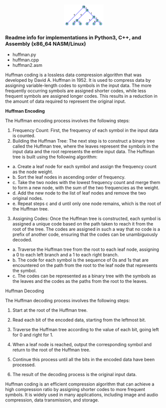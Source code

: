 <p align="center">
<img src="https://github.com/thinkitdata/encdec/blob/main/huffman/huff_ex_2.png" alt="Huffman Tree" width="25%" height="25%" title="Huffman Tree">
</p>

### Readme info for implementations in Python3, C++, and Assembly (x86_64 NASM/Linux)

- huffman.py
- huffman.cpp
- huffman2.asm

Huffman coding is a lossless data compression algorithm that was developed by David A. Huffman in 1952. It is used to compress data by assigning variable-length codes to symbols in the input data. The more frequently occurring symbols are assigned shorter codes, while less frequent symbols are assigned longer codes. This results in a reduction in the amount of data required to represent the original input.

**Huffman Encoding**

The Huffman encoding process involves the following steps:

1. Frequency Count: First, the frequency of each symbol in the input data is counted.
2. Building the Huffman Tree: The next step is to construct a binary tree called the Huffman tree, where the leaves represent the symbols in the input data and the root represents the entire input data. The Huffman tree is built using the following algorithm:
- a. Create a leaf node for each symbol and assign the frequency count as the node weight.
- b. Sort the leaf nodes in ascending order of frequency.
- c. Take the two nodes with the lowest frequency count and merge them to form a new node, with the sum of the two frequencies as the weight.
- d. Add the new node to the list of leaf nodes and remove the two original nodes.
- e. Repeat steps c and d until only one node remains, which is the root of the Huffman tree.
3. Assigning Codes: Once the Huffman tree is constructed, each symbol is assigned a unique code based on the path taken to reach it from the root of the tree. The codes are assigned in such a way that no code is a prefix of another code, ensuring that the codes can be unambiguously decoded.
- a. Traverse the Huffman tree from the root to each leaf node, assigning a 0 to each left branch and a 1 to each right branch.
- b. The code for each symbol is the sequence of 0s and 1s that are encountered on the path from the root to the leaf node that represents the symbol.
- c. The codes can be represented as a binary tree with the symbols as the leaves and the codes as the paths from the root to the leaves.

Huffman Decoding

The Huffman decoding process involves the following steps:

1.  Start at the root of the Huffman tree.

2.  Read each bit of the encoded data, starting from the leftmost bit.

3.  Traverse the Huffman tree according to the value of each bit, going left for 0 and right for 1.

4.  When a leaf node is reached, output the corresponding symbol and return to the root of the Huffman tree.

5.  Continue this process until all the bits in the encoded data have been processed.

6.  The result of the decoding process is the original input data.

Huffman coding is an efficient compression algorithm that can achieve a high compression ratio by assigning shorter codes to more frequent symbols. It is widely used in many applications, including image and audio compression, data transmission, and storage.



